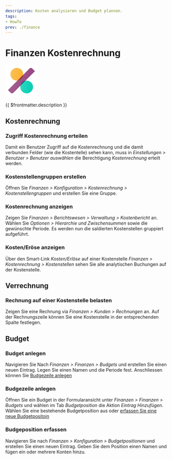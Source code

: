 ```yaml
---
description: Kosten analysieren und Budget plannen.
tags:
- HowTo
prev: ./finance
---
```

# Finanzen Kostenrechnung
![icons_odoo_account_accountant](assets/icons_odoo_account_accountant.png)

{{ $frontmatter.description }}

## Kostenrechnung

### Zugriff Kostenrechnung erteilen

Damit ein Benutzer Zugriff auf die Kostenrechnung und die damit verbunden Felder (wie die Kostentelle) sehen kann, muss in *Einstellungen > Benutzer > Benutzer auswählen* die Berechtigung *Kostenrechnung* erteilt werden.

### Kostenstellengruppen erstellen

Öffnen Sie *Finanzen > Konfiguration > Kostenrechnung > Kostenstellengruppen* und erstellen Sie eine Gruppe.

### Kostenrechnung anzeigen

Zeigen Sie *Finanzen > Berichtswesen > Verwaltung > Kostenbericht* an. Wählen Sie *Optionen > Hierarchie und Zwischensummen*  sowie die gewünschte Periode. Es werden nun die saldierten Kostenstellen gruppiert aufgeführt.

### Kosten/Eröse anzeigen

Über den Smart-Link *Kosten/Erlöse* auf einer Kostenstelle *Finanzen > Kostenrechnung > Kostenstellen* sehen Sie alle analytischen Buchungen auf der Kostenstelle.

## Verrechnung

### Rechnung auf einer Kostenstelle belasten

Zeigen Sie eine Rechnung via *Finanzen > Kunden > Rechnungen* an. Auf der Rechnungszeile können Sie eine Kostenstelle in der entsprechenden Spalte festlegen.

## Budget

### Budget anlegen

Navigieren Sie Nach *Finanzen > Finanzen > Budgets* und erstellen Sie einen neuen Eintrag. Legen Sie einen Namen und die Periode fest. Anschliessen können Sie [Budgezeile anlegen](#Budgezeile%20anlegen)

### Budgezeile anlegen

Öffnen Sie ein Budget in der Formularansicht unter *Finanzen > Finanzen > Budgets* und wählen im Tab *Budgetposition* die Aktion *Eintrag Hinzufügen*. Wählen Sie eine bestehende Budgetposition aus oder [erfassen Sie eine neue Budgetpositoin](#Budgeposition%20erfassen)

### Budgeposition erfassen

Navigieren Sie nach *Finanzen > Konfiguration > Budgetpositionen* und erstellen Sie einen neuen Eintrag. Geben Sie dem Position einen Namen und fügen ein oder mehrere Konten hinzu.
